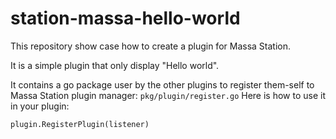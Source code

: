 # station-massa-hello-world

This repository show case how to create a plugin for Massa Station.

It is a simple plugin that only display "Hello world".

It contains a go package user by the other plugins to register them-self to Massa Station plugin manager: `pkg/plugin/register.go`
Here is how to use it in your plugin:

```golang
plugin.RegisterPlugin(listener)
```
